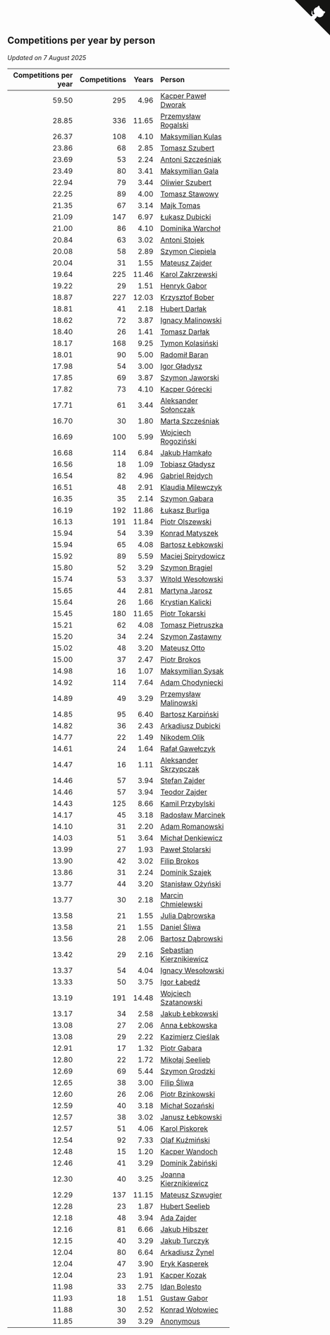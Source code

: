 ## Competitions per year by person

*Updated on  7 August 2025*

| Competitions per year | Competitions | Years | Person |
| ---: | ---: | ---: | :--- |
| 59.50 | 295 | 4.96 | [Kacper Paweł Dworak](https://www.worldcubeassociation.org/persons/2020DWOR01) |
| 28.85 | 336 | 11.65 | [Przemysław Rogalski](https://www.worldcubeassociation.org/persons/2013ROGA02) |
| 26.37 | 108 | 4.10 | [Maksymilian Kulas](https://www.worldcubeassociation.org/persons/2021KULA02) |
| 23.86 | 68 | 2.85 | [Tomasz Szubert](https://www.worldcubeassociation.org/persons/2022SZUB02) |
| 23.69 | 53 | 2.24 | [Antoni Szcześniak](https://www.worldcubeassociation.org/persons/2023SZCZ04) |
| 23.49 | 80 | 3.41 | [Maksymilian Gala](https://www.worldcubeassociation.org/persons/2022GALA01) |
| 22.94 | 79 | 3.44 | [Oliwier Szubert](https://www.worldcubeassociation.org/persons/2022SZUB01) |
| 22.25 | 89 | 4.00 | [Tomasz Stawowy](https://www.worldcubeassociation.org/persons/2021STAW01) |
| 21.35 | 67 | 3.14 | [Majk Tomas](https://www.worldcubeassociation.org/persons/2022TOMA05) |
| 21.09 | 147 | 6.97 | [Łukasz Dubicki](https://www.worldcubeassociation.org/persons/2018DUBI01) |
| 21.00 | 86 | 4.10 | [Dominika Warchoł](https://www.worldcubeassociation.org/persons/2021WARC01) |
| 20.84 | 63 | 3.02 | [Antoni Stojek](https://www.worldcubeassociation.org/persons/2022STOJ03) |
| 20.08 | 58 | 2.89 | [Szymon Ciepiela](https://www.worldcubeassociation.org/persons/2022CIEP01) |
| 20.04 | 31 | 1.55 | [Mateusz Zajder](https://www.worldcubeassociation.org/persons/2024ZAJD01) |
| 19.64 | 225 | 11.46 | [Karol Zakrzewski](https://www.worldcubeassociation.org/persons/2014ZAKR01) |
| 19.22 | 29 | 1.51 | [Henryk Gabor](https://www.worldcubeassociation.org/persons/2024GABO02) |
| 18.87 | 227 | 12.03 | [Krzysztof Bober](https://www.worldcubeassociation.org/persons/2013BOBE01) |
| 18.81 | 41 | 2.18 | [Hubert Darłak](https://www.worldcubeassociation.org/persons/2023DARL03) |
| 18.62 | 72 | 3.87 | [Ignacy Malinowski](https://www.worldcubeassociation.org/persons/2021MALI02) |
| 18.40 | 26 | 1.41 | [Tomasz Darłak](https://www.worldcubeassociation.org/persons/2024DARL01) |
| 18.17 | 168 | 9.25 | [Tymon Kolasiński](https://www.worldcubeassociation.org/persons/2016KOLA02) |
| 18.01 | 90 | 5.00 | [Radomił Baran](https://www.worldcubeassociation.org/persons/2020BARA02) |
| 17.98 | 54 | 3.00 | [Igor Gładysz](https://www.worldcubeassociation.org/persons/2022GLAD01) |
| 17.85 | 69 | 3.87 | [Szymon Jaworski](https://www.worldcubeassociation.org/persons/2021JAWO01) |
| 17.82 | 73 | 4.10 | [Kacper Górecki](https://www.worldcubeassociation.org/persons/2021GORE01) |
| 17.71 | 61 | 3.44 | [Aleksander Sołonczak](https://www.worldcubeassociation.org/persons/2022SOLO01) |
| 16.70 | 30 | 1.80 | [Marta Szcześniak](https://www.worldcubeassociation.org/persons/2023SZCZ07) |
| 16.69 | 100 | 5.99 | [Wojciech Rogoziński](https://www.worldcubeassociation.org/persons/2019ROGO04) |
| 16.68 | 114 | 6.84 | [Jakub Hamkało](https://www.worldcubeassociation.org/persons/2018HAMK01) |
| 16.56 | 18 | 1.09 | [Tobiasz Gładysz](https://www.worldcubeassociation.org/persons/2024GLAD02) |
| 16.54 | 82 | 4.96 | [Gabriel Rejdych](https://www.worldcubeassociation.org/persons/2020REJD01) |
| 16.51 | 48 | 2.91 | [Klaudia Milewczyk](https://www.worldcubeassociation.org/persons/2022MILE05) |
| 16.35 | 35 | 2.14 | [Szymon Gabara](https://www.worldcubeassociation.org/persons/2023GABA01) |
| 16.19 | 192 | 11.86 | [Łukasz Burliga](https://www.worldcubeassociation.org/persons/2013BURL01) |
| 16.13 | 191 | 11.84 | [Piotr Olszewski](https://www.worldcubeassociation.org/persons/2013OLSZ02) |
| 15.94 | 54 | 3.39 | [Konrad Matyszek](https://www.worldcubeassociation.org/persons/2022MATY02) |
| 15.94 | 65 | 4.08 | [Bartosz Łebkowski](https://www.worldcubeassociation.org/persons/2021LEBK01) |
| 15.92 | 89 | 5.59 | [Maciej Spirydowicz](https://www.worldcubeassociation.org/persons/2020SPIR01) |
| 15.80 | 52 | 3.29 | [Szymon Brągiel](https://www.worldcubeassociation.org/persons/2022BRAG03) |
| 15.74 | 53 | 3.37 | [Witold Wesołowski](https://www.worldcubeassociation.org/persons/2022WESO01) |
| 15.65 | 44 | 2.81 | [Martyna Jarosz](https://www.worldcubeassociation.org/persons/2022JARO01) |
| 15.64 | 26 | 1.66 | [Krystian Kalicki](https://www.worldcubeassociation.org/persons/2023KALI10) |
| 15.45 | 180 | 11.65 | [Piotr Tokarski](https://www.worldcubeassociation.org/persons/2013TOKA01) |
| 15.21 | 62 | 4.08 | [Tomasz Pietruszka](https://www.worldcubeassociation.org/persons/2021PIET01) |
| 15.20 | 34 | 2.24 | [Szymon Zastawny](https://www.worldcubeassociation.org/persons/2023ZAST01) |
| 15.02 | 48 | 3.20 | [Mateusz Otto](https://www.worldcubeassociation.org/persons/2022OTTO01) |
| 15.00 | 37 | 2.47 | [Piotr Brokos](https://www.worldcubeassociation.org/persons/2023BROK01) |
| 14.98 | 16 | 1.07 | [Maksymilian Sysak](https://www.worldcubeassociation.org/persons/2024SYSA01) |
| 14.92 | 114 | 7.64 | [Adam Chodyniecki](https://www.worldcubeassociation.org/persons/2017CHOD02) |
| 14.89 | 49 | 3.29 | [Przemysław Malinowski](https://www.worldcubeassociation.org/persons/2022MALI01) |
| 14.85 | 95 | 6.40 | [Bartosz Karpiński](https://www.worldcubeassociation.org/persons/2019KARP03) |
| 14.82 | 36 | 2.43 | [Arkadiusz Dubicki](https://www.worldcubeassociation.org/persons/2023DUBI01) |
| 14.77 | 22 | 1.49 | [Nikodem Olik](https://www.worldcubeassociation.org/persons/2024OLIK01) |
| 14.61 | 24 | 1.64 | [Rafał Gawełczyk](https://www.worldcubeassociation.org/persons/2023GAWE01) |
| 14.47 | 16 | 1.11 | [Aleksander Skrzypczak](https://www.worldcubeassociation.org/persons/2024SKRZ01) |
| 14.46 | 57 | 3.94 | [Stefan Zajder](https://www.worldcubeassociation.org/persons/2021ZAJD02) |
| 14.46 | 57 | 3.94 | [Teodor Zajder](https://www.worldcubeassociation.org/persons/2021ZAJD03) |
| 14.43 | 125 | 8.66 | [Kamil Przybylski](https://www.worldcubeassociation.org/persons/2016PRZY01) |
| 14.17 | 45 | 3.18 | [Radosław Marcinek](https://www.worldcubeassociation.org/persons/2022MARC05) |
| 14.10 | 31 | 2.20 | [Adam Romanowski](https://www.worldcubeassociation.org/persons/2023ROMA10) |
| 14.03 | 51 | 3.64 | [Michał Denkiewicz](https://www.worldcubeassociation.org/persons/2021DENK01) |
| 13.99 | 27 | 1.93 | [Paweł Stolarski](https://www.worldcubeassociation.org/persons/2023STOL04) |
| 13.90 | 42 | 3.02 | [Filip Brokos](https://www.worldcubeassociation.org/persons/2022BROK03) |
| 13.86 | 31 | 2.24 | [Dominik Szajek](https://www.worldcubeassociation.org/persons/2023SZAJ01) |
| 13.77 | 44 | 3.20 | [Stanisław Ożyński](https://www.worldcubeassociation.org/persons/2022OZYN01) |
| 13.77 | 30 | 2.18 | [Marcin Chmielewski](https://www.worldcubeassociation.org/persons/2023CHMI01) |
| 13.58 | 21 | 1.55 | [Julia Dąbrowska](https://www.worldcubeassociation.org/persons/2024DABR01) |
| 13.58 | 21 | 1.55 | [Daniel Śliwa](https://www.worldcubeassociation.org/persons/2024SLIW01) |
| 13.56 | 28 | 2.06 | [Bartosz Dąbrowski](https://www.worldcubeassociation.org/persons/2023DABR07) |
| 13.42 | 29 | 2.16 | [Sebastian Kierznikiewicz](https://www.worldcubeassociation.org/persons/2023KIER02) |
| 13.37 | 54 | 4.04 | [Ignacy Wesołowski](https://www.worldcubeassociation.org/persons/2021WESO01) |
| 13.33 | 50 | 3.75 | [Igor Łabędź](https://www.worldcubeassociation.org/persons/2021LABE01) |
| 13.19 | 191 | 14.48 | [Wojciech Szatanowski](https://www.worldcubeassociation.org/persons/2011SZAT01) |
| 13.17 | 34 | 2.58 | [Jakub Łebkowski](https://www.worldcubeassociation.org/persons/2023LEBK01) |
| 13.08 | 27 | 2.06 | [Anna Łebkowska](https://www.worldcubeassociation.org/persons/2023LEBK04) |
| 13.08 | 29 | 2.22 | [Kazimierz Cieślak](https://www.worldcubeassociation.org/persons/2023CIES01) |
| 12.91 | 17 | 1.32 | [Piotr Gabara](https://www.worldcubeassociation.org/persons/2024GABA02) |
| 12.80 | 22 | 1.72 | [Mikołaj Seelieb](https://www.worldcubeassociation.org/persons/2023SEEL04) |
| 12.69 | 69 | 5.44 | [Szymon Grodzki](https://www.worldcubeassociation.org/persons/2020GROD01) |
| 12.65 | 38 | 3.00 | [Filip Śliwa](https://www.worldcubeassociation.org/persons/2022SLIW01) |
| 12.60 | 26 | 2.06 | [Piotr Bzinkowski](https://www.worldcubeassociation.org/persons/2023BZIN01) |
| 12.59 | 40 | 3.18 | [Michał Sozański](https://www.worldcubeassociation.org/persons/2022SOZA02) |
| 12.57 | 38 | 3.02 | [Janusz Łebkowski](https://www.worldcubeassociation.org/persons/2022LEBK01) |
| 12.57 | 51 | 4.06 | [Karol Piskorek](https://www.worldcubeassociation.org/persons/2021PISK01) |
| 12.54 | 92 | 7.33 | [Olaf Kuźmiński](https://www.worldcubeassociation.org/persons/2018KUZM02) |
| 12.48 | 15 | 1.20 | [Kacper Wandoch](https://www.worldcubeassociation.org/persons/2024WAND01) |
| 12.46 | 41 | 3.29 | [Dominik Żabiński](https://www.worldcubeassociation.org/persons/2022ZABI01) |
| 12.30 | 40 | 3.25 | [Joanna Kierznikiewicz](https://www.worldcubeassociation.org/persons/2022KIER01) |
| 12.29 | 137 | 11.15 | [Mateusz Szwugier](https://www.worldcubeassociation.org/persons/2014SZWU01) |
| 12.28 | 23 | 1.87 | [Hubert Seelieb](https://www.worldcubeassociation.org/persons/2023SEEL02) |
| 12.18 | 48 | 3.94 | [Ada Zajder](https://www.worldcubeassociation.org/persons/2021ZAJD01) |
| 12.16 | 81 | 6.66 | [Jakub Hibszer](https://www.worldcubeassociation.org/persons/2018HIBS01) |
| 12.15 | 40 | 3.29 | [Jakub Turczyk](https://www.worldcubeassociation.org/persons/2022TURC02) |
| 12.04 | 80 | 6.64 | [Arkadiusz Żynel](https://www.worldcubeassociation.org/persons/2018ZYNE01) |
| 12.04 | 47 | 3.90 | [Eryk Kasperek](https://www.worldcubeassociation.org/persons/2021KASP01) |
| 12.04 | 23 | 1.91 | [Kacper Kozak](https://www.worldcubeassociation.org/persons/2023KOZA05) |
| 11.98 | 33 | 2.75 | [Idan Bolesto](https://www.worldcubeassociation.org/persons/2022BOLE01) |
| 11.93 | 18 | 1.51 | [Gustaw Gabor](https://www.worldcubeassociation.org/persons/2024GABO01) |
| 11.88 | 30 | 2.52 | [Konrad Wołowiec](https://www.worldcubeassociation.org/persons/2023WOLO01) |
| 11.85 | 39 | 3.29 | [Anonymous](https://www.worldcubeassociation.org/persons/2022ANON03) |


<a href="https://github.com/maxidragon/wca_statistics_pl" class="github-corner" aria-label="View source on Github"><svg width="80" height="80" viewBox="0 0 250 250" style="fill:#151513; color:#fff; position: absolute; top: 0; border: 0; right: 0;" aria-hidden="true"><path d="M0,0 L115,115 L130,115 L142,142 L250,250 L250,0 Z"></path><path d="M128.3,109.0 C113.8,99.7 119.0,89.6 119.0,89.6 C122.0,82.7 120.5,78.6 120.5,78.6 C119.2,72.0 123.4,76.3 123.4,76.3 C127.3,80.9 125.5,87.3 125.5,87.3 C122.9,97.6 130.6,101.9 134.4,103.2" fill="currentColor" style="transform-origin: 130px 106px;" class="octo-arm"></path><path d="M115.0,115.0 C114.9,115.1 118.7,116.5 119.8,115.4 L133.7,101.6 C136.9,99.2 139.9,98.4 142.2,98.6 C133.8,88.0 127.5,74.4 143.8,58.0 C148.5,53.4 154.0,51.2 159.7,51.0 C160.3,49.4 163.2,43.6 171.4,40.1 C171.4,40.1 176.1,42.5 178.8,56.2 C183.1,58.6 187.2,61.8 190.9,65.4 C194.5,69.0 197.7,73.2 200.1,77.6 C213.8,80.2 216.3,84.9 216.3,84.9 C212.7,93.1 206.9,96.0 205.4,96.6 C205.1,102.4 203.0,107.8 198.3,112.5 C181.9,128.9 168.3,122.5 157.7,114.1 C157.9,116.9 156.7,120.9 152.7,124.9 L141.0,136.5 C139.8,137.7 141.6,141.9 141.8,141.8 Z" fill="currentColor" class="octo-body"></path></svg></a><style>.github-corner:hover .octo-arm{animation:octocat-wave 560ms ease-in-out}@keyframes octocat-wave{0%,100%{transform:rotate(0)}20%,60%{transform:rotate(-25deg)}40%,80%{transform:rotate(10deg)}}@media (max-width:500px){.github-corner:hover .octo-arm{animation:none}.github-corner .octo-arm{animation:octocat-wave 560ms ease-in-out}}</style>
